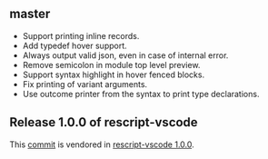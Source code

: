 ## master
- Support printing inline records.
- Add typedef hover support.
- Always output valid json, even in case of internal error.
- Remove semicolon in module top level preview.
- Support syntax highlight in hover fenced blocks.
- Fix printing of variant arguments.
- Use outcome printer from the syntax to print type declarations.

## Release 1.0.0 of rescript-vscode 
This [commit](https://github.com/rescript-lang/rescript-editor-support/commit/d45f45793a307a3bb87dcac0542fd412669f1b6e) is vendored in [rescript-vscode 1.0.0](https://github.com/rescript-lang/rescript-vscode/releases/tag/1.0.0).
